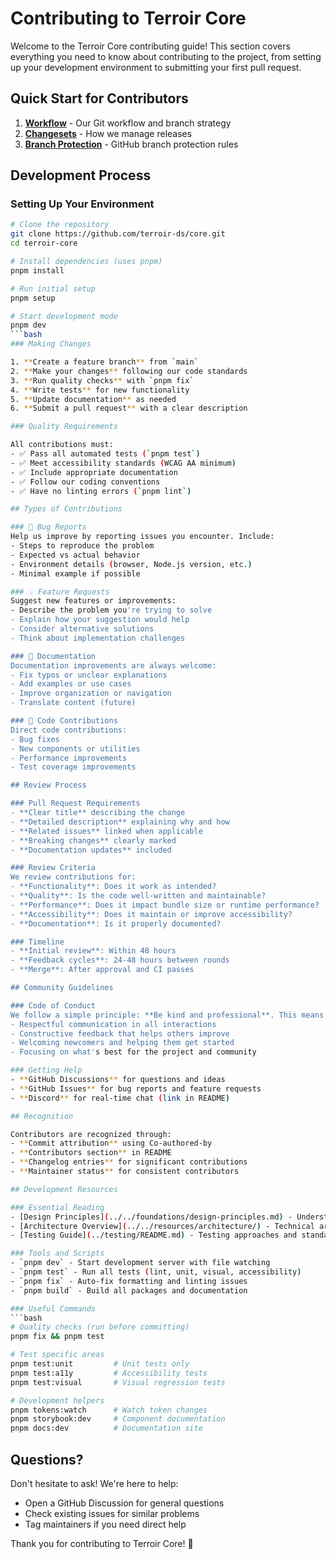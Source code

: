 # Contributing to Terroir Core

Welcome to the Terroir Core contributing guide! This section covers everything you need to know about contributing to the project, from setting up your development environment to submitting your first pull request.

## Quick Start for Contributors

1. **[Workflow](./git-workflow.md)** - Our Git workflow and branch strategy
2. **[Changesets](./changesets.md)** - How we manage releases
3. **[Branch Protection](./github-branch-protection.md)** - GitHub branch protection rules

## Development Process

### Setting Up Your Environment

````bash
# Clone the repository
git clone https://github.com/terroir-ds/core.git
cd terroir-core

# Install dependencies (uses pnpm)
pnpm install

# Run initial setup
pnpm setup

# Start development mode
pnpm dev
```bash
### Making Changes

1. **Create a feature branch** from `main`
2. **Make your changes** following our code standards
3. **Run quality checks** with `pnpm fix`
4. **Write tests** for new functionality
5. **Update documentation** as needed
6. **Submit a pull request** with a clear description

### Quality Requirements

All contributions must:
- ✅ Pass all automated tests (`pnpm test`)
- ✅ Meet accessibility standards (WCAG AA minimum)
- ✅ Include appropriate documentation
- ✅ Follow our coding conventions
- ✅ Have no linting errors (`pnpm lint`)

## Types of Contributions

### 🐛 Bug Reports
Help us improve by reporting issues you encounter. Include:
- Steps to reproduce the problem
- Expected vs actual behavior
- Environment details (browser, Node.js version, etc.)
- Minimal example if possible

### 💡 Feature Requests
Suggest new features or improvements:
- Describe the problem you're trying to solve
- Explain how your suggestion would help
- Consider alternative solutions
- Think about implementation challenges

### 📝 Documentation
Documentation improvements are always welcome:
- Fix typos or unclear explanations
- Add examples or use cases
- Improve organization or navigation
- Translate content (future)

### 🔧 Code Contributions
Direct code contributions:
- Bug fixes
- New components or utilities
- Performance improvements
- Test coverage improvements

## Review Process

### Pull Request Requirements
- **Clear title** describing the change
- **Detailed description** explaining why and how
- **Related issues** linked when applicable
- **Breaking changes** clearly marked
- **Documentation updates** included

### Review Criteria
We review contributions for:
- **Functionality**: Does it work as intended?
- **Quality**: Is the code well-written and maintainable?
- **Performance**: Does it impact bundle size or runtime performance?
- **Accessibility**: Does it maintain or improve accessibility?
- **Documentation**: Is it properly documented?

### Timeline
- **Initial review**: Within 48 hours
- **Feedback cycles**: 24-48 hours between rounds
- **Merge**: After approval and CI passes

## Community Guidelines

### Code of Conduct
We follow a simple principle: **Be kind and professional**. This means:
- Respectful communication in all interactions
- Constructive feedback that helps others improve
- Welcoming newcomers and helping them get started
- Focusing on what's best for the project and community

### Getting Help
- **GitHub Discussions** for questions and ideas
- **GitHub Issues** for bug reports and feature requests
- **Discord** for real-time chat (link in README)

## Recognition

Contributors are recognized through:
- **Commit attribution** using Co-authored-by
- **Contributors section** in README
- **Changelog entries** for significant contributions
- **Maintainer status** for consistent contributors

## Development Resources

### Essential Reading
- [Design Principles](../../foundations/design-principles.md) - Understand our philosophy
- [Architecture Overview](../../resources/architecture/) - Technical architecture
- [Testing Guide](../testing/README.md) - Testing approaches and standards

### Tools and Scripts
- `pnpm dev` - Start development server with file watching
- `pnpm test` - Run all tests (lint, unit, visual, accessibility)
- `pnpm fix` - Auto-fix formatting and linting issues
- `pnpm build` - Build all packages and documentation

### Useful Commands
```bash
# Quality checks (run before committing)
pnpm fix && pnpm test

# Test specific areas
pnpm test:unit         # Unit tests only
pnpm test:a11y         # Accessibility tests
pnpm test:visual       # Visual regression tests

# Development helpers
pnpm tokens:watch      # Watch token changes
pnpm storybook:dev     # Component documentation
pnpm docs:dev          # Documentation site
````

## Questions?

Don't hesitate to ask! We're here to help:

- Open a GitHub Discussion for general questions
- Check existing issues for similar problems
- Tag maintainers if you need direct help

Thank you for contributing to Terroir Core! 🎉
